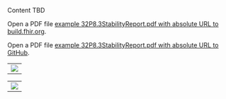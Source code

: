 Content TBD
<html>
  <body>
<p>Open a PDF file <a href="https://build.fhir.org/ig/HL7/uv-dx-pq/branches/master/stability.htmlexample-html/32P8.3StabilityReport.pdf">example 32P8.3StabilityReport.pdf with absolute URL to build.fhir.org</a>.</p>
<p>Open a PDF file <a href="https://github.com/HL7/uv-dx-pq/blob/master/input/example-html/32P8.3StabilityReport">example 32P8.3StabilityReport.pdf with absolute URL to GitHub</a>.</p>
  </body>
</html>

<table><tr><td><img src="32P8.3StabilityReport.pdf" /></td></tr></table>

<table><tr><td><img src="example-html/32P8.3StabilityReport.pdf" /></td></tr></table>